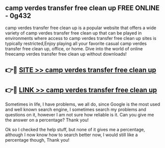 ## camp verdes transfer free clean up FREE ONLINE - 0g432

camp verdes transfer free clean up is a popular website that offers a wide variety of camp verdes transfer free clean up that can be played in environments where access to camp verdes transfer free clean up sites is typically restricted,Enjoy playing all your favorite casual camp verdes transfer free clean up, office, or home. Dive into the world of online freecamp verdes transfer free clean up without downloads!

## 👉🔴 [SITE >> camp verdes transfer free clean up](http://news.freeplayer.one?title=camp_verdes_transfer_free_clean_up&ref=FRRE)

## 👉🔴 [LINK >> camp verdes transfer free clean up](http://news.freeplayer.one?title=camp_verdes_transfer_free_clean_up&ref=FREE)

Sometimes in life, I have problems, we all do, since Google is the most used and well known search engine, I sometimes search my problems and questions on it, however I am not sure how reliable is it. Can you give me the answer on a percentage? Thank you!

Ok so I checked the help stuff, but none of it gives me a percentage, although I now know how to search better now, I would still like a percentage though, Thank you!